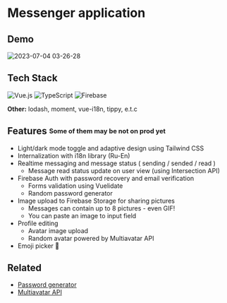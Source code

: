 
# Messenger application


## Demo

![2023-07-04 03-26-28](https://github.com/FedotovN/messenger-app/assets/53238017/ae114158-4528-42e7-bd26-5ca1f0583d06)

## Tech Stack
![Vue.js](https://img.shields.io/badge/vuejs-%2335495e.svg?style=for-the-badge&logo=vuedotjs&logoColor=%234FC08D) ![TypeScript](https://img.shields.io/badge/typescript-%23007ACC.svg?style=for-the-badge&logo=typescript&logoColor=white) ![Firebase](https://img.shields.io/badge/firebase-%23039BE5.svg?style=for-the-badge&logo=firebase)

**Other:** lodash, moment, vue-i18n, tippy, e.t.c
 
## Features <sub><sup> Some of them may be not on prod yet </sup></sub>

- Light/dark mode toggle and adaptive design using Tailwind CSS
- Internalization with i18n library (Ru-En)
- Realtime messaging and message status ( sending / sended / read )
  - Message read status update on user view (using Intersection API)
- Firebase Auth with password recovery and email verification
  - Forms validation using Vuelidate
  - Random password generator
- Image upload to Firebase Storage for sharing pictures
  - Messages can contain up to 8 pictures - even GIF!
  - You can paste an image to input field
- Profile editing
  - Avatar image upload
  - Random avatar powered by Multiavatar API
- Emoji picker 🤟

## Related

- [Password generator](https://github.com/FedotovN/passwordGenerator)
- [Multiavatar API](https://github.com/multiavatar/Multiavatar)
